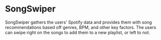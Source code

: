 # SongSwiper
SongSwiper gathers the users' Spotify data and provides them with song recommendations based off genres, BPM, and other key factors. The users can swipe right on the songs to add them to a new playlist, or left to not.
